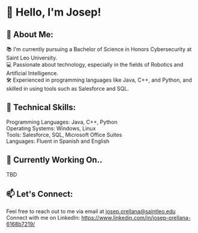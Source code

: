 # 👋 Hello, I'm Josep!  
## 🌟 About Me:  

📚 I'm currently pursuing a Bachelor of Science in Honors Cybersecurity at Saint Leo University.  
💻 Passionate about technology, especially in the fields of Robotics and Artificial Intelligence.  
🛠️ Experienced in programming languages like Java, C++, and Python, and skilled in using tools such as Salesforce and SQL.  

## 🔧 Technical Skills:

Programming Languages: Java, C++, Python  
Operating Systems: Windows, Linux  
Tools: Salesforce, SQL, Microsoft Office Suites  
Languages: Fluent in Spanish and English  

## 🔧 Currently Working On..
TBD


## 📫 Let's Connect:  

Feel free to reach out to me via email at josep.orellana@saintleo.edu  
Connect with me on LinkedIn: https://www.linkedin.com/in/josep-orellana-6168b7219/
